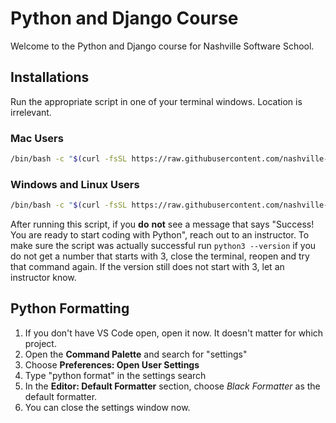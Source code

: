 # Python and Django Course

Welcome to the Python and Django course for Nashville Software School.

## Installations

Run the appropriate script in one of your terminal windows. Location is irrelevant.

### Mac Users

```sh
/bin/bash -c "$(curl -fsSL https://raw.githubusercontent.com/nashville-software-school/course-bash-scripts/main/python/mac-installs.sh)"
```

### Windows and Linux Users

```sh
/bin/bash -c "$(curl -fsSL https://raw.githubusercontent.com/nashville-software-school/course-bash-scripts/main/python/wsl-ubuntu-installs.sh)"
```

After running this script, if you **do** **not** see a message that says "Success! You are ready to start coding with Python", reach out to an instructor.
To make sure the script was actually successful run `python3 --version` if you do not get a number that starts with 3, close the terminal, reopen and try that command again. If the version still does not start with 3, let an instructor know.

## Python Formatting

1. If you don't have VS Code open, open it now. It doesn't matter for which project.
2. Open the **Command Palette** and search for "settings"
3. Choose **Preferences: Open User Settings**
4. Type "python format" in the settings search
5. In the **Editor: Default Formatter** section, choose _Black Formatter_ as the default formatter.
6. You can close the settings window now.
